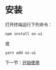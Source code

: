 # 安装

打开终端运行下列命令：

```
npm install os-ui
```

或

```
yarn add os-ui
```

下一节：[开始使用](#/doc/get-started)

